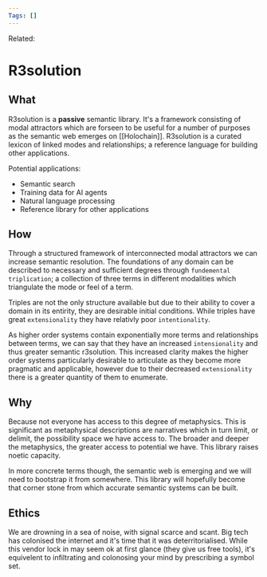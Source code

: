 ```yaml
---
Tags: []
---
```

Related: 
# R3solution
## What 
R3solution is a **passive** semantic library. It's a framework consisting of modal attractors which are forseen to be useful for a number of purposes as the semantic web emerges on [[Holochain]]. R3solution is a curated lexicon of linked modes and relationships; a reference language for building other applications. 

Potential applications:
- Semantic search
- Training data for AI agents
- Natural language processing
- Reference library for other applications

## How
Through a structured framework of interconnected modal attractors we can increase semantic resolution. The foundations of any domain can be described to necessary and sufficient degrees through `fundemental triplication`; a collection of three terms in different modalities which triangulate the mode or feel of a term. 

Triples are not the only structure available but due to their ability to cover a domain in its entirity, they are desirable initial conditions. While triples have great `extensionality` they have relativly poor `intentionality`. 

As higher order systems contain exponentially more terms and relationships between terms, we can say that they have an increased `intensionality` and thus greater semantic r3solution. This increased clarity makes the higher order systems particularly desirable to articulate as they become more pragmatic and applicable, however due to their decreased `extensionality` there is a greater quantity of them to enumerate. 

## Why
Because not everyone has access to this degree of metaphysics. This is significant as metaphysical descriptions are narratives which in turn limit, or delimit, the possibility space we have access to. The broader and deeper the metaphysics, the greater access to potential we have. This library raises noetic capacity.

In more concrete terms though, the semantic web is emerging and we will need to bootstrap it from somewhere. This library will hopefully become that corner stone from which accurate semantic systems can be built. 

## Ethics
We are drowning in a sea of noise, with signal scarce and scant. Big tech has colonised the internet and it's time that it was deterritorialised. While this vendor lock in may seem ok at first glance (they give us free tools), it's equivelent to infiltrating and colonosing your mind by prescribing a symbol set. 


